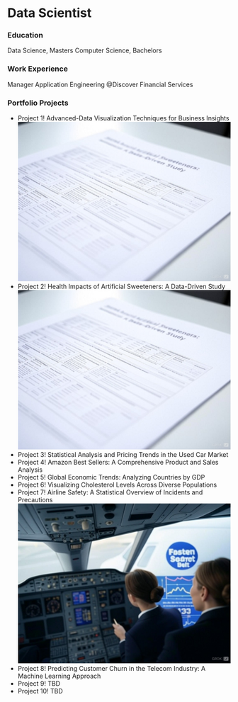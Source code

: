 # Data Scientist

### Education
Data Science, Masters
Computer Science, Bachelors

### Work Experience
Manager Application Engineering @Discover Financial Services

### Portfolio Projects
  - Project 1! Advanced-Data Visualization Techniques for Business Insights
    ![Health Impacts of Artificial Sweeteners: A Data-Driven Study](/assets/img/Project2.jpg)
  - Project 2! Health Impacts of Artificial Sweeteners: A Data-Driven Study
    ![Health Impacts of Artificial Sweeteners: A Data-Driven Study](/assets/img/Project2.jpg)
  - Project 3! Statistical Analysis and Pricing Trends in the Used Car Market
  - Project 4! Amazon Best Sellers: A Comprehensive Product and Sales Analysis
  - Project 5! Global Economic Trends: Analyzing Countries by GDP
  - Project 6! Visualizing Cholesterol Levels Across Diverse Populations
  - Project 7! Airline Safety: A Statistical Overview of Incidents and Precautions
    ![Airline Safety: A Statistical Overview of Incidents and Precautions](/assets/img/Project1.jpg)
  - Project 8! Predicting Customer Churn in the Telecom Industry: A Machine Learning Approach
  - Project 9! TBD
  - Project 10! TBD

